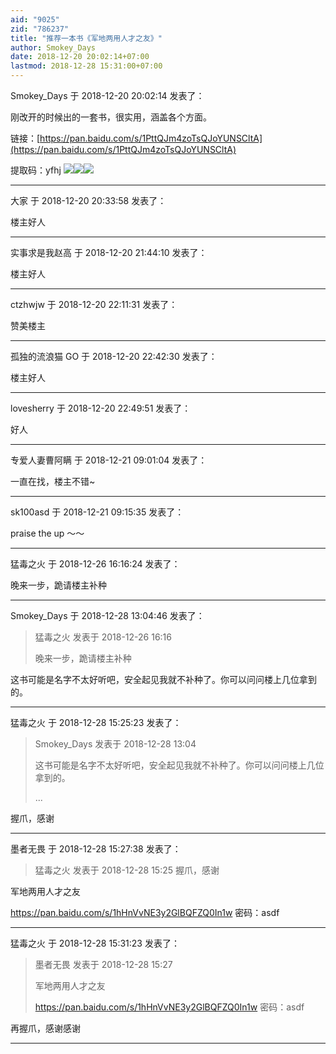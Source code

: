 ```yaml
---
aid: "9025"
zid: "786237"
title: "推荐一本书《军地两用人才之友》"
author: Smokey_Days
date: 2018-12-20 20:02:14+07:00
lastmod: 2018-12-28 15:31:00+07:00
---
```


Smokey_Days 于 2018-12-20 20:02:14 发表了：

刚改开的时候出的一套书，很实用，涵盖各个方面。

链接：[https://pan.baidu.com/s/1PttQJm4zoTsQJoYUNSCltA](https://pan.baidu.com/s/1PttQJm4zoTsQJoYUNSCltA)

提取码：yfhj ![](https://i.loli.net/2018/12/20/5c1b84aaa2697.png)![](https://i.loli.net/2018/12/20/5c1b84aaec149.png)![](https://i.loli.net/2018/12/20/5c1b84ab07294.png)

---

大家 于 2018-12-20 20:33:58 发表了：

楼主好人

---

实事求是我赵高 于 2018-12-20 21:44:10 发表了：

楼主好人

---

ctzhwjw 于 2018-12-20 22:11:31 发表了：

赞美楼主

---

孤独的流浪猫 GO 于 2018-12-20 22:42:30 发表了：

楼主好人

---

lovesherry 于 2018-12-20 22:49:51 发表了：

好人

---

专爱人妻曹阿瞒 于 2018-12-21 09:01:04 发表了：

一直在找，楼主不错~

---

sk100asd 于 2018-12-21 09:15:35 发表了：

praise the up ～～

---

猛毒之火 于 2018-12-26 16:16:24 发表了：

晚来一步，跪请楼主补种

---

Smokey_Days 于 2018-12-28 13:04:46 发表了：

> 猛毒之火 发表于 2018-12-26 16:16
>
> 晚来一步，跪请楼主补种

这书可能是名字不太好听吧，安全起见我就不补种了。你可以问问楼上几位拿到的。

---

猛毒之火 于 2018-12-28 15:25:23 发表了：

> Smokey_Days 发表于 2018-12-28 13:04
>
> 这书可能是名字不太好听吧，安全起见我就不补种了。你可以问问楼上几位拿到的。
>
> ...

握爪，感谢

---

墨者无畏 于 2018-12-28 15:27:38 发表了：

> 猛毒之火 发表于 2018-12-28 15:25 握爪，感谢

军地两用人才之友

https://pan.baidu.com/s/1hHnVvNE3y2GlBQFZQ0In1w 密码：asdf

---

猛毒之火 于 2018-12-28 15:31:23 发表了：

> 墨者无畏 发表于 2018-12-28 15:27
>
> 军地两用人才之友
>
> https://pan.baidu.com/s/1hHnVvNE3y2GlBQFZQ0In1w 密码：asdf

再握爪，感谢感谢

---
